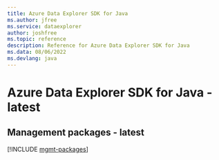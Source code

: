 ```yaml
---
title: Azure Data Explorer SDK for Java
ms.author: jfree
ms.service: dataexplorer
author: joshfree
ms.topic: reference
description: Reference for Azure Data Explorer SDK for Java
ms.data: 08/06/2022
ms.devlang: java
---
```

# Azure Data Explorer SDK for Java - latest

## Management packages - latest
[!INCLUDE [mgmt-packages](data-explorer-mgmt-index.md)]